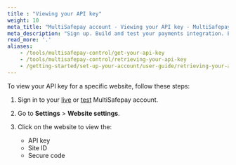 ```yaml
---
title : "Viewing your API key"
weight: 10
meta_title: "MultiSafepay account - Viewing your API key - MultiSafepay Docs"
meta_description: "Sign up. Build and test your payments integration. Explore our products and services. Use our API Reference, SDKs, and wrappers. Get support."
read_more: '.'
aliases:
    - /tools/multisafepay-control/get-your-api-key
    - /tools/multisafepay-control/retrieving-your-api-key
    - /getting-started/set-up-your-account/user-guide/retrieving-your-api-key/
---
```


To view your API key for a specific website, follow these steps:

1. Sign in to your [live](https://merchant.multisafepay.com) or [test](https://testmerchant.multisafepay.com) MultiSafepay account.

2. Go to **Settings** > **Website settings**.

3. Click on the website to view the: 

    - API key
    - Site ID
    - Secure code



